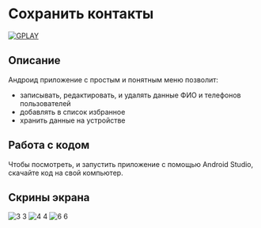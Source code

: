 # Сохранить контакты

<a href="https://play.google.com/store/apps/details?id=com.dev_marinov.contactsfirms"> ![GPLAY](https://user-images.githubusercontent.com/61028366/127751951-1b8e413b-ed07-4582-8550-d56ae601f112.png)
 >></a>
## Описание 
Андроид приложение с простым и понятным меню позволит:
- записывать, редактировать, и удалять данные ФИО и телефонов пользователей
- добавлять в список избранное
- хранить данные на устройстве

## Работа с кодом 
Чтобы посмотреть, и запустить приложение с помощью Android Studio, скачайте код на свой компьютер. 

## Скрины экрана 
![3 3](https://user-images.githubusercontent.com/61028366/127752964-b55ce873-292b-426c-8edf-e48bb8068175.jpg)
![4 4](https://user-images.githubusercontent.com/61028366/127752966-ce9b6ffa-b2b5-44e3-8db5-253386b85455.jpg)
![6 6](https://user-images.githubusercontent.com/61028366/127752959-e3f613af-f835-4a4a-8d38-58c8133af4d1.jpg)























